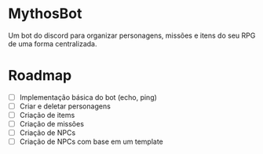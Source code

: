 # MythosBot
Um bot do discord para organizar personagens, missões e itens do seu RPG de uma forma centralizada.

# Roadmap

- [ ] Implementação básica do bot (echo, ping)
- [ ] Criar e deletar personagens
- [ ] Criação de items
- [ ] Criação de missões
- [ ] Criação de NPCs
- [ ] Criação de NPCs com base em um template

